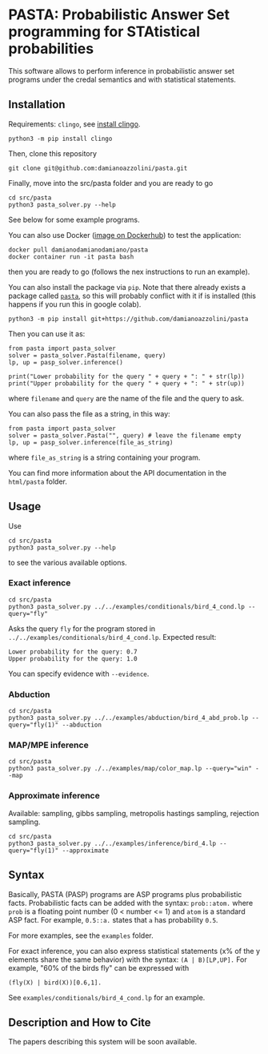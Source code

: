 # PASTA: Probabilistic Answer Set programming for STAtistical probabilities

This software allows to perform inference in probabilistic answer set programs under the credal semantics and with statistical statements.

## Installation
Requirements: `clingo`, see [install clingo](https://potassco.org/clingo/).
```
python3 -m pip install clingo
```

Then, clone this repository
```
git clone git@github.com:damianoazzolini/pasta.git
```

Finally, move into the src/pasta folder and you are ready to go
```
cd src/pasta
python3 pasta_solver.py --help
```

See below for some example programs.

You can also use Docker ([image on Dockerhub](https://hub.docker.com/repository/docker/damianodamianodamiano/pasta)) to test the application:
```
docker pull damianodamianodamiano/pasta
docker container run -it pasta bash
```
then you are ready to go (follows the nex instructions to run an example).

You can also install the package via `pip`.
Note that there already exists a package called [`pasta`](https://github.com/google/pasta), so this will probably conflict with it if is installed (this happens if you run this in google colab).
```
python3 -m pip install git+https://github.com/damianoazzolini/pasta
```
Then you can use it as:
```
from pasta import pasta_solver
solver = pasta_solver.Pasta(filename, query)
lp, up = pasp_solver.inference()

print("Lower probability for the query " + query + ": " + str(lp))
print("Upper probability for the query " + query + ": " + str(up))
```
where `filename` and `query` are the name of the file and the query to ask.

You can also pass the file as a string, in this way:
```
from pasta import pasta_solver
solver = pasta_solver.Pasta("", query) # leave the filename empty
lp, up = pasp_solver.inference(file_as_string)
```
where `file_as_string` is a string containing your program.

You can find more information about the API documentation in the `html/pasta` folder.

## Usage
Use
```
cd src/pasta
python3 pasta_solver.py --help
```
to see the various available options.

### Exact inference
```
cd src/pasta
python3 pasta_solver.py ../../examples/conditionals/bird_4_cond.lp --query="fly"
```
Asks the query `fly` for the program stored in `../../examples/conditionals/bird_4_cond.lp`.
Expected result:
```
Lower probability for the query: 0.7
Upper probability for the query: 1.0
```
You can specify evidence with `--evidence`.

### Abduction
```
cd src/pasta
python3 pasta_solver.py ../../examples/abduction/bird_4_abd_prob.lp --query="fly(1)" --abduction
```

### MAP/MPE inference
```
cd src/pasta
python3 pasta_solver.py ./../examples/map/color_map.lp --query="win" --map
```

### Approximate inference
Available: sampling, gibbs sampling, metropolis hastings sampling, rejection sampling.
```
cd src/pasta
python3 pasta_solver.py ../../examples/inference/bird_4.lp --query="fly(1)" --approximate
```

## Syntax
Basically, PASTA (PASP) programs are ASP programs plus probabilistic facts.
Probabilistic facts can be added with the syntax: `prob::atom.` where `prob` is a floating point number (0 < number <= 1) and `atom` is a standard ASP fact.
For example, `0.5::a.` states that `a` has probability `0.5`.

For more examples, see the `examples` folder.

For exact inference, you can also express statistical statements (x% of the y elements share the same behavior) with the syntax: `(A | B)[LP,UP].`
For example, "60% of the birds fly" can be expressed with
```
(fly(X) | bird(X))[0.6,1].
```
See `examples/conditionals/bird_4_cond.lp` for an example.


## Description and How to Cite
The papers describing this system will be soon available.